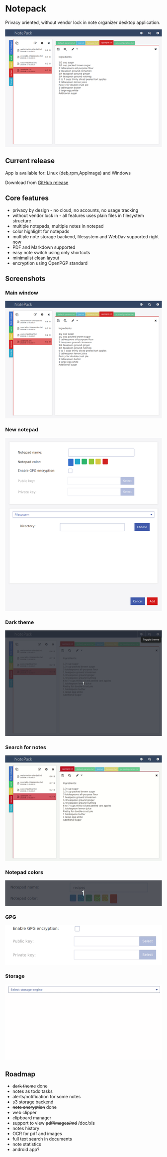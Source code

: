 # Notepack

Privacy oriented, without vendor lock in note organizer desktop application.

![Main notepack window](/gfx/screen1.png)

## Current release

App is available for: Linux (deb,rpm,AppImage) and Windows

Download from [GitHub release](https://github.com/Ogefest/Notepack/releases)


## Core features

- privacy by design - no cloud, no accounts, no usage tracking
- without vendor lock in - all features uses plain files in filesystem structure
- multiple notepads, multiple notes in notepad
- color highlight for notepads
- multiple note storage backend, filesystem and WebDav supported right now
- PDF and Markdown supported
- easy note switch using only shortcuts
- minimalist clean layout
- encryption using OpenPGP standard

## Screenshots

### Main window
![Main notepack window](/gfx/screen1.png)

### New notepad
![New notepad](/gfx/new-notepad.png)


### Dark theme
![Dark theme](/gfx/dark-mode.gif)

### Search for notes
![Search for notes](/gfx/search.gif)

### Notepad colors
![Colors](/gfx/colors.gif)

### GPG
![GPG](/gfx/gpg.gif)

### Storage
![Storage](/gfx/storage.gif)

## Roadmap

- ~~dark theme~~ done
- notes as todo tasks
- alerts/notification for some notes
- s3 storage backend
- ~~note encryption~~ done
- web clipper
- clipboard manager
- support to view ~~pdf/images/md~~ /doc/xls
- notes history
- OCR for pdf and images
- full text search in documents
- note statistics
- android app?
